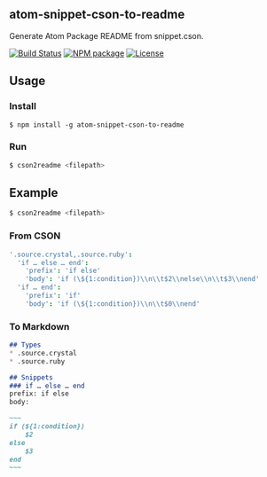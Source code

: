 ## atom-snippet-cson-to-readme
Generate Atom Package README from snippet.cson.

[![Build Status][travis-image]][travis-url]
[![NPM package][npm-image]][npm-url]
[![License][license-image]][license-url]

## Usage
### Install
```shell
$ npm install -g atom-snippet-cson-to-readme
```

### Run
```bash
$ cson2readme <filepath>
```

## Example
```bash
$ cson2readme <filepath>
```

### From CSON
```coffee
'.source.crystal,.source.ruby':
  'if … else … end':
    'prefix': 'if else'
    'body': 'if (\${1:condition})\\n\\t$2\\nelse\\n\\t$3\\nend'
  'if … end':
    'prefix': 'if'
    'body': 'if (\${1:condition})\\n\\t$0\\nend'
```

### To Markdown
```markdown
## Types
* .source.crystal
* .source.ruby

## Snippets
### if … else … end
prefix: if else  
body:

~~~
if (${1:condition})
	$2
else
	$3
end
~~~
```

[atom-snippet-cson-to-readme-url]: https://github.com/tbpgr/atom-snippet-cson-to-readme

[npm-url]: https://www.npmjs.com/package/atom-snippet-cson-to-readme
[npm-image]: https://badge.fury.io/js/atom-snippet-cson-to-readme.svg

[travis-url]: https://travis-ci.org/tbpgr/atom-snippet-cson-to-readme
[travis-image]: https://secure.travis-ci.org/tbpgr/atom-snippet-cson-to-readme.svg?branch=master

[license-url]: https://github.com/tbpgr/atom-snippet-cson-to-readme/blob/master/MIT-LICENSE.txt
[license-image]: https://img.shields.io/badge/license-MIT-brightgreen.svg?style=flat

